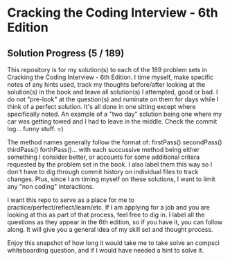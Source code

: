 # Cracking the Coding Interview - 6th Edition
## Solution Progress (5 / 189)

This repository is for my solution(s) to each of the 189 problem sets in Cracking the Coding Interview - 6th Edition.
I time myself, make specific notes of any hints used, track my thoughts before/after looking at the solution(s) in the book and leave all solution(s) I attempted, good or bad. I do not "pre-look" at the question(s) and ruminate on them for days while I think of a perfect solution. It's all done in one sitting except where specifically noted. An example of a "two day" solution being one where my car was getting towed and I had to leave in the middle. Check the commit log... funny stuff. =)

The method names generally follow the format of: firstPass() secondPass() thirdPass() forthPass()... with each succussive method being  either something I consider better, or accounts for some additional critera requested by the problem set in the book. I also label them this way so I don't have to dig through commit history on individual files to track changes. Plus, since I am timing myself on these solutions, I want to limit any "non coding" interactions.

I want this repo to serve as a place for me to practice/perfect/reflect/learn/etc. If I am applying for a job and you are looking at this as part of that process, feel free to dig in. I label all the questions as they appear in the 6th edition, so if you have it, you can follow along. It will give you a general idea of my skill set and thought process. 

Enjoy this snapshot of how long it would take me to take solve an compsci whiteboarding question, and if I would have needed a hint to solve it.
